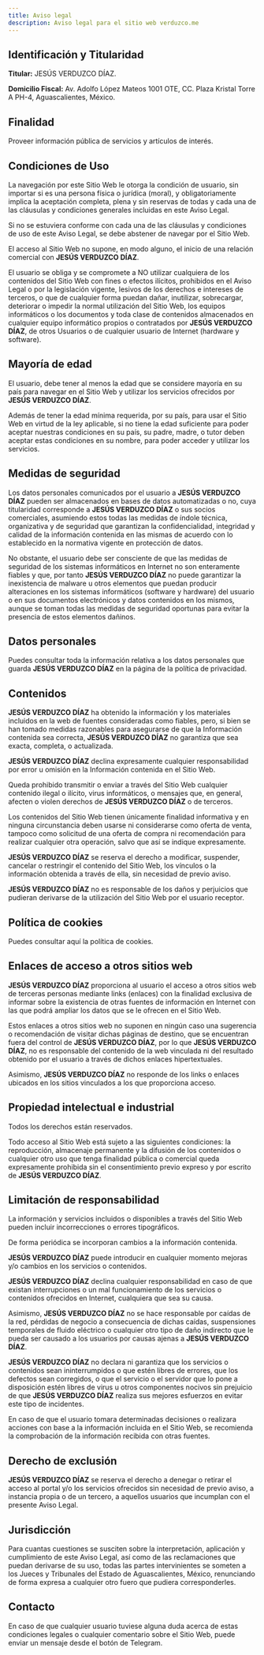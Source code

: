 ```yaml
---
title: Aviso legal
description: Aviso legal para el sitio web verduzco.me
---
```


## Identificación y Titularidad

**Titular:** JESÚS VERDUZCO DÍAZ.  

**Domicilio Fiscal:** Av. Adolfo López Mateos 1001 OTE, CC. Plaza Kristal Torre A PH-4, Aguascalientes, México.  

## Finalidad

Proveer información pública de servicios y artículos de interés. 

## Condiciones de Uso

La navegación por este Sitio Web le otorga la condición de usuario, sin importar si es una persona física o jurídica (moral), y obligatoriamente implica la aceptación completa, plena y sin reservas de todas y cada una de las cláusulas y condiciones generales incluidas en este Aviso Legal.  

Si no se estuviera conforme con cada una de las cláusulas y condiciones de uso de este Aviso Legal, se debe abstener de navegar por el Sitio Web.  

El acceso al Sitio Web no supone, en modo alguno, el inicio de una relación comercial con **JESÚS VERDUZCO DÍAZ**.  

El usuario se obliga y se compromete a NO utilizar cualquiera de los contenidos del Sitio Web con fines o efectos ilícitos, prohibidos en el Aviso Legal o por la legislación vigente, lesivos de los derechos e intereses de terceros, o que de cualquier forma puedan dañar, inutilizar, sobrecargar, deteriorar o impedir la normal utilización del Sitio Web, los equipos informáticos o los documentos y toda clase de contenidos almacenados en cualquier equipo informático propios o contratados por **JESÚS VERDUZCO DÍAZ**, de otros Usuarios o de cualquier usuario de Internet (hardware y software).  

## Mayoría de edad

El usuario, debe tener al menos la edad que se considere mayoría en su país para navegar en el Sitio Web y utilizar los servicios ofrecidos por **JESÚS VERDUZCO DÍAZ**.  

Además de tener la edad mínima requerida, por su país, para usar el Sitio Web en virtud de la ley aplicable, si no tiene la edad suficiente para poder aceptar nuestras condiciones en su país, su padre, madre, o tutor deben aceptar estas condiciones en su nombre, para poder acceder y utilizar los servicios.  

## Medidas de seguridad

Los datos personales comunicados por el usuario a **JESÚS VERDUZCO DÍAZ** pueden ser almacenados en bases de datos automatizadas o no, cuya titularidad corresponde a **JESÚS VERDUZCO DÍAZ** o sus socios comerciales, asumiendo estos todas las medidas de índole técnica, organizativa y de seguridad que garantizan la confidencialidad, integridad y calidad de la información contenida en las mismas de acuerdo con lo establecido en la normativa vigente en protección de datos.  

No obstante, el usuario debe ser consciente de que las medidas de seguridad de los sistemas informáticos en Internet no son enteramente fiables y que, por tanto **JESÚS VERDUZCO DÍAZ** no puede garantizar la inexistencia de malware u otros elementos que puedan producir alteraciones en los sistemas informáticos (software y hardware) del usuario o en sus documentos electrónicos y datos contenidos en los mismos, aunque se toman todas las medidas de seguridad oportunas para evitar la presencia de estos elementos dañinos.  

## Datos personales

Puedes consultar toda la información relativa a los datos personales que guarda **JESÚS VERDUZCO DÍAZ** en la página de la <nuxt-link to="/es/legal/privacidad/">política de privacidad.</nuxt-link>

## Contenidos

**JESÚS VERDUZCO DÍAZ** ha obtenido la información y los materiales incluidos en la web de fuentes consideradas como fiables, pero, si bien se han tomado medidas razonables para asegurarse de que la Información contenida sea correcta, **JESÚS VERDUZCO DÍAZ** no garantiza que sea exacta, completa, o actualizada.  

**JESÚS VERDUZCO DÍAZ** declina expresamente cualquier responsabilidad por error u omisión en la Información contenida en el Sitio Web.  

Queda prohibido transmitir o enviar a través del Sitio Web cualquier contenido ilegal o ilícito, virus informáticos, o mensajes que, en general, afecten o violen derechos de **JESÚS VERDUZCO DÍAZ** o de terceros.  

Los contenidos del Sitio Web tienen únicamente finalidad informativa y en ninguna circunstancia deben usarse ni considerarse como oferta de venta, tampoco como solicitud de una oferta de compra ni recomendación para realizar cualquier otra operación, salvo que así se indique expresamente.  

**JESÚS VERDUZCO DÍAZ** se reserva el derecho a modificar, suspender, cancelar o restringir el contenido del Sitio Web, los vínculos o la información obtenida a través de ella, sin necesidad de previo aviso.  

**JESÚS VERDUZCO DÍAZ** no es responsable de los daños y perjuicios que pudieran derivarse de la utilización del Sitio Web por el usuario receptor.  

## Política de cookies

Puedes consultar <nuxt-link to="/es/legal/cookies/">aquí</nuxt-link> la política de cookies.  

## Enlaces de acceso a otros sitios web

**JESÚS VERDUZCO DÍAZ** proporciona al usuario el acceso a otros sitios web de terceras personas mediante links (enlaces) con la finalidad exclusiva de informar sobre la existencia de otras fuentes de información en Internet con las que podrá ampliar los datos que se le ofrecen en el Sitio Web.  

Estos enlaces a otros sitios web no suponen en ningún caso una sugerencia o recomendación de visitar dichas páginas de destino, que se encuentran fuera del control de **JESÚS VERDUZCO DÍAZ**, por lo que **JESÚS VERDUZCO DÍAZ**, no es responsable del contenido de la web vinculada ni del resultado obtenido por el usuario a través de dichos enlaces hipertextuales.  

Asimismo, **JESÚS VERDUZCO DÍAZ** no responde de los links o enlaces ubicados en los sitios vinculados a los que proporciona acceso.  

## Propiedad intelectual e industrial

Todos los derechos están reservados.  

Todo acceso al Sitio Web está sujeto a las siguientes condiciones: la reproducción, almacenaje permanente y la difusión de los contenidos o cualquier otro uso que tenga finalidad pública o comercial queda expresamente prohibida sin el consentimiento previo expreso y por escrito de **JESÚS VERDUZCO DÍAZ**.  

## Limitación de responsabilidad

La información y servicios incluidos o disponibles a través del Sitio Web pueden incluir incorrecciones o errores tipográficos.  

De forma periódica se incorporan cambios a la información contenida.  

**JESÚS VERDUZCO DÍAZ** puede introducir en cualquier momento mejoras y/o cambios en los servicios o contenidos.  

**JESÚS VERDUZCO DÍAZ** declina cualquier responsabilidad en caso de que existan interrupciones o un mal funcionamiento de los servicios o contenidos ofrecidos en Internet, cualquiera que sea su causa.  

Asimismo, **JESÚS VERDUZCO DÍAZ** no se hace responsable por caídas de la red, pérdidas de negocio a consecuencia de dichas caídas, suspensiones temporales de fluido eléctrico o cualquier otro tipo de daño indirecto que le pueda ser causado a los usuarios por causas ajenas a **JESÚS VERDUZCO DÍAZ**.  

**JESÚS VERDUZCO DÍAZ** no declara ni garantiza que los servicios o contenidos sean ininterrumpidos o que estén libres de errores, que los defectos sean corregidos, o que el servicio o el servidor que lo pone a disposición estén libres de virus u otros componentes nocivos sin prejuicio de que **JESÚS VERDUZCO DÍAZ** realiza sus mejores esfuerzos en evitar este tipo de incidentes.  

En caso de que el usuario tomara determinadas decisiones o realizara acciones con base a la información incluida en el Sitio Web, se recomienda la comprobación de la información recibida con otras fuentes.  

## Derecho de exclusión

**JESÚS VERDUZCO DÍAZ** se reserva el derecho a denegar o retirar el acceso al portal y/o los servicios ofrecidos sin necesidad de previo aviso, a instancia propia o de un tercero, a aquellos usuarios que incumplan con el presente Aviso Legal.  

## Jurisdicción

Para cuantas cuestiones se susciten sobre la interpretación, aplicación y cumplimiento de este Aviso Legal, así como de las reclamaciones que puedan derivarse de su uso, todas las partes intervinientes se someten a los Jueces y Tribunales del Estado de Aguascalientes, México, renunciando de forma expresa a cualquier otro fuero que pudiera corresponderles.  

## Contacto

En caso de que cualquier usuario tuviese alguna duda acerca de estas condiciones legales o cualquier comentario sobre el Sitio Web, puede enviar un mensaje desde el botón de Telegram. 